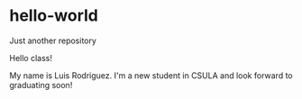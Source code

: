 # hello-world
Just another repository

Hello class!

My name is Luis Rodriguez. I'm a new student in CSULA and look forward to graduating soon!
